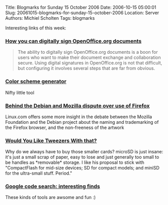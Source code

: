 Title: Blogmarks for Sunday 15 October 2006
Date: 2006-10-15 05:00:01
Slug: 20061015-blogmarks-for-sunday-15-october-2006
Location: Server
Authors: Michiel Scholten
Tags: blogmarks

<p>Interesting links of this week:</p>
<h3><a href="http://applications.linux.com/article.pl?sid=06/10/03/1859231">How you can digitally sign OpenOffice.org documents</a></h3>
<blockquote><p class="quote">The ability to digitally sign OpenOffice.org documents is a boon for users who want to make their document exchange and collaboration secure. Using digital signatures in OpenOffice.org is not that difficult, but configuring it involves several steps that are far from obvious.</p></blockquote>
<h3><a href="http://wellstyled.com/tools/colorscheme2/index-en.html">Color scheme generator</a></h3>
<p>Nifty little tool</p>
<h3><a href="http://enterprise.linux.com/article.pl?sid=06/10/09/1434251">Behind the Debian and Mozilla dispute over use of Firefox</a></h3>
<p>Linux.com offers some more insight in the debate between the Mozilla Foundation and the Debian project about the naming and trademarking of the Firefox browser, and the non-freeness of the artwork</p>
<h3><a href="http://www.brighthand.com/default.asp?newsID=12518">Would You Like Tweezers With that?</a></h3>
<p>Why do we always have to buy those smaller cards? microSD is just insane: it's just a small scrap of paper, easy to lose and just generally too small to be handles as *removable* storage. I like his proposal to stick with "CompactFlash for mid-size devices; SD for compact models; and miniSD for the ultra-small stuff. Period."</p>
<h3><a href="http://www.kottke.org/06/10/google-code-search">Google code search: interesting finds</a></h3>
<p>These kinds of tools are awsome and fun :)</p>
